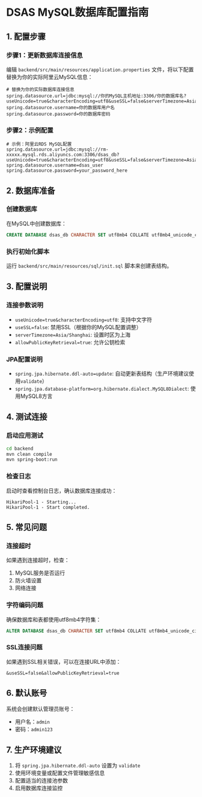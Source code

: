 # DSAS MySQL数据库配置指南

## 1. 配置步骤

### 步骤1：更新数据库连接信息
编辑 `backend/src/main/resources/application.properties` 文件，将以下配置替换为你的实际阿里云MySQL信息：

```properties
# 替换为你的实际数据库连接信息
spring.datasource.url=jdbc:mysql://你的MySQL主机地址:3306/你的数据库名?useUnicode=true&characterEncoding=utf8&useSSL=false&serverTimezone=Asia/Shanghai&allowPublicKeyRetrieval=true
spring.datasource.username=你的数据库用户名
spring.datasource.password=你的数据库密码
```

### 步骤2：示例配置
```properties
# 示例：阿里云RDS MySQL配置
spring.datasource.url=jdbc:mysql://rm-xxxxx.mysql.rds.aliyuncs.com:3306/dsas_db?useUnicode=true&characterEncoding=utf8&useSSL=false&serverTimezone=Asia/Shanghai&allowPublicKeyRetrieval=true
spring.datasource.username=dsas_user
spring.datasource.password=your_password_here
```

## 2. 数据库准备

### 创建数据库
在MySQL中创建数据库：
```sql
CREATE DATABASE dsas_db CHARACTER SET utf8mb4 COLLATE utf8mb4_unicode_ci;
```

### 执行初始化脚本
运行 `backend/src/main/resources/sql/init.sql` 脚本来创建表结构。

## 3. 配置说明

### 连接参数说明
- `useUnicode=true&characterEncoding=utf8`: 支持中文字符
- `useSSL=false`: 禁用SSL（根据你的MySQL配置调整）
- `serverTimezone=Asia/Shanghai`: 设置时区为上海
- `allowPublicKeyRetrieval=true`: 允许公钥检索

### JPA配置说明
- `spring.jpa.hibernate.ddl-auto=update`: 自动更新表结构（生产环境建议使用`validate`）
- `spring.jpa.database-platform=org.hibernate.dialect.MySQL8Dialect`: 使用MySQL8方言

## 4. 测试连接

### 启动应用测试
```bash
cd backend
mvn clean compile
mvn spring-boot:run
```

### 检查日志
启动时查看控制台日志，确认数据库连接成功：
```
HikariPool-1 - Starting...
HikariPool-1 - Start completed.
```

## 5. 常见问题

### 连接超时
如果遇到连接超时，检查：
1. MySQL服务是否运行
2. 防火墙设置
3. 网络连接

### 字符编码问题
确保数据库和表都使用utf8mb4字符集：
```sql
ALTER DATABASE dsas_db CHARACTER SET utf8mb4 COLLATE utf8mb4_unicode_ci;
```

### SSL连接问题
如果遇到SSL相关错误，可以在连接URL中添加：
```
&useSSL=false&allowPublicKeyRetrieval=true
```

## 6. 默认账号

系统会创建默认管理员账号：
- 用户名：`admin`
- 密码：`admin123`

## 7. 生产环境建议

1. 将 `spring.jpa.hibernate.ddl-auto` 设置为 `validate`
2. 使用环境变量或配置文件管理敏感信息
3. 配置适当的连接池参数
4. 启用数据库连接监控






